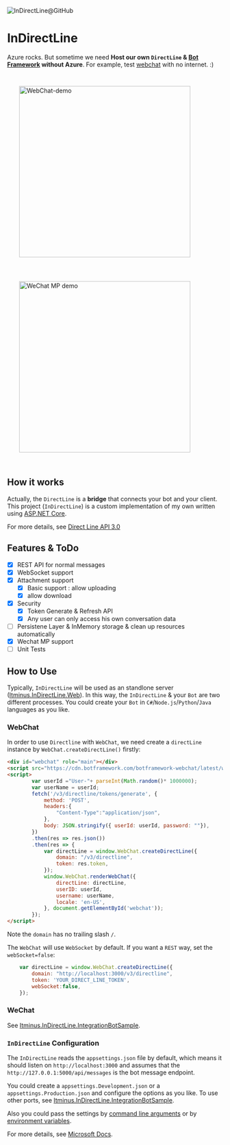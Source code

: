 ![InDirectLine@GitHub](https://github.com/newbienewbie/InDirectLine/workflows/InDirectLine-GitHub/badge.svg)

# InDirectLine

Azure rocks. But sometime we need **Host our own `DirectLine` & [Bot Framework](https://docs.microsoft.com/en-us/azure/bot-service/bot-service-overview-introduction?view=azure-bot-service-4.0) without Azure**.
For example, test [webchat](https://github.com/Microsoft/BotFramework-WebChat) with no internet. :)

<div>
<div style="height:400px">
<img style="float: left; height: 400px; padding: 2em;" alt="WebChat-demo" src="https://github.com/newbienewbie/InDirectLine/blob/master/Itminus.InDirectLine.Samples/Itminus.InDirectLine.IntegrationBotSample/webchat-demo.png?raw=true" />

<img style="float: left; height: 400px; padding: 2em" alt="WeChat MP demo" src="https://github.com/newbienewbie/InDirectLine/blob/master/Itminus.InDirectLine.Samples/Itminus.InDirectLine.IntegrationBotSample/Wechat-demo.png?raw=true" />
</div>
<div style="clear: both;"></div>
<div>
   
## How it works

Actually, the `DirectLine` is a **bridge** that connects your bot and your client. This project (`InDirectLine`) is a custom implementation of my own written using [ASP.NET Core](https://github.com/aspnet/AspNetCore).

For more details, see [Direct Line API 3.0](https://docs.microsoft.com/en-us/azure/bot-service/rest-api/bot-framework-rest-direct-line-3-0-concepts?view=azure-bot-service-4.0)

## Features & ToDo

* [x] REST API for normal messages
* [x] WebSocket support
* [x] Attachment support
    * [X] Basic support : allow uploading
    * [x] allow download
* [x] Security
    * [x] Token Generate & Refresh API
    * [x] Any user can only access his own conversation data
* [ ] Persistene Layer & InMemory storage & clean up resources automatically
* [X] Wechat MP support
* [ ] Unit Tests

## How to Use

Typically, `InDirectLine` will be used as an standlone server ([Itminus.InDirectLine.Web](https://github.com/newbienewbie/InDirectLine/tree/master/Itminus.InDirectLine.Web)). In this way, the `InDirectLine` & your `Bot` are two different processes. You could create your `Bot` in `C#`/`Node.js`/`Python`/`Java` languages as you like.

### WebChat

In order to use `Directline` with `WebChat`, we need create a `directLine` instance by `WebChat.createDirectLine()` firstly:

```html
<div id="webchat" role="main"></div>
<script src="https://cdn.botframework.com/botframework-webchat/latest/webchat-minimal.js"></script>
<script>
        var userId ="User-"+ parseInt(Math.random()* 1000000);
        var userName = userId;
        fetch('/v3/directline/tokens/generate', { 
            method: 'POST',
            headers:{
                "Content-Type":"application/json",
            },
            body: JSON.stringify({ userId: userId, password: ""}),
        })
        .then(res => res.json())
        .then(res => {
            var directLine = window.WebChat.createDirectLine({
                domain: "/v3/directline",
                token: res.token,
            });
            window.WebChat.renderWebChat({
                directLine: directLine,
                userID: userId,
                username: userName,
                locale: 'en-US',
            }, document.getElementById('webchat'));
        });
</script>
```
Note the `domain` has no trailing slash `/`. 

The `WebChat` will use `WebSocket` by default. If you want a `REST` way, set the `webSocket=false`:

```javascript
    var directLine = window.WebChat.createDirectLine({
        domain: "http://localhost:3000/v3/directline",
        token: 'YOUR_DIRECT_LINE_TOKEN',
        webSocket:false, 
    });
```

### WeChat

See [Itminus.InDirectLine.IntegrationBotSample](https://github.com/newbienewbie/InDirectLine/tree/master/Itminus.InDirectLine.Samples/Itminus.InDirectLine.IntegrationBotSample).


### `InDirectLine` Configuration

The `InDirectLine` reads the `appsettings.json` file by default, which means it should listen on `http://localhost:3000` and assumes that the `http://127.0.0.1:5000/api/messages` is the bot message endpoint.

You could create a `appsettings.Development.json` or a `appsettings.Production.json` and configure the options as you like. To use other ports, see [Itminus.InDirectLine.IntegrationBotSample](https://github.com/newbienewbie/InDirectLine/tree/master/Itminus.InDirectLine.Samples/Itminus.InDirectLine.IntegrationBotSample).

Also you could pass the settings by [command line arguments](https://docs.microsoft.com/en-us/aspnet/core/fundamentals/configuration/?view=aspnetcore-2.2#arguments) or by [environment variables](https://docs.microsoft.com/en-us/aspnet/core/fundamentals/configuration/?view=aspnetcore-2.2#environment-variables-configuration-provider). 

For more details, see [Microsoft Docs](https://docs.microsoft.com/en-us/aspnet/core/fundamentals/configuration/).
